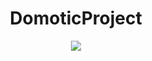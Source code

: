 <div align="center">
    <h1>DomoticProject</h1>
</div>

<p align="center">
    <img src="https://github.com/cambranes/DomoticProject/blob/main/assets/headTwo.png">
</p>